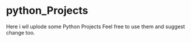 # python_Projects

Here i wll uplode some Python Projects 
Feel free to use them and suggest change too.
